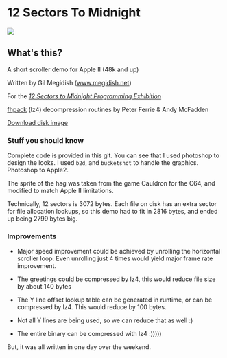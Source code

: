 # 12 Sectors To Midnight

![](12-sectors-to-midnight-screenshot.png)

## What's this?

A short scroller demo for Apple II (48k and up)

Written by Gil Megidish (www.megidish.net)

For the [*12 Sectors to Midnight Programming Exhibition*](https://www.facebook.com/events/2551527591827790/)

[fhpack](https://github.com/fadden/fhpack/) (lz4) decompression routines by Peter Ferrie & Andy McFadden

[Download disk image](https://github.com/gmegidish/12-sectors-to-midnight/raw/master/src/MASTER.DSK)

### Stuff you should know

Complete code is provided in this git. You can see that I used photoshop to design the looks. I used `b2d`, and
`bucketshot` to handle the graphics. Photoshop to Apple2.

The sprite of the hag was taken from the game Cauldron for the C64, and modified to match Apple II limitations.

Technically, 12 sectors is 3072 bytes. Each file on disk has an extra sector for file allocation lookups, so this demo had to fit in 2816 bytes, and ended up being 2799 bytes big.

### Improvements

- Major speed improvement could be achieved by unrolling the horizontal scroller loop. Even unrolling just 4 times would yield major frame rate improvement.

- The greetings could be compressed by lz4, this would reduce file size by about 140 bytes

- The Y line offset lookup table can be generated in runtime, or can be compressed by lz4. This would reduce by 100 bytes.

- Not all Y lines are being used, so we can reduce that as well :)

- The entire binary can be compressed with lz4 :)))))

But, it was all written in one day over the weekend.
